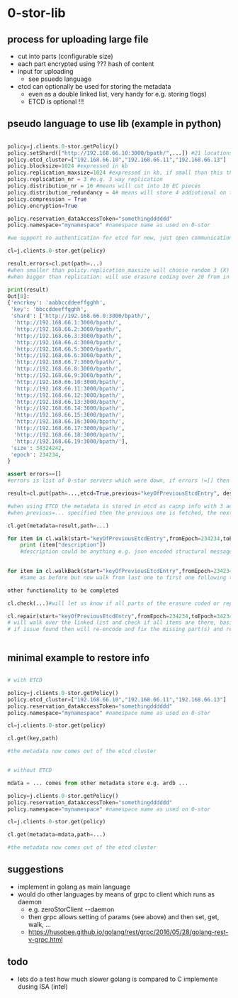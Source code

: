 
# 0-stor-lib

## process for uploading large file

- cut into parts (configurable size)
- each part encrypted using ??? hash of content 
- input for uploading
   - see psuedo language
- etcd can optionally be used for storing the metadata 
    - even as a double linked list, very handy for e.g. storing tlogs)
    - ETCD is optional !!!
   
## pseudo language to use lib (example in python)

```python

policy=j.clients.0-stor.getPolicy()
policy.setShard(["http://192.168.66.10:3000/bpath/",...]) #21 locations (always at least 1 more than distr nr + redundancy)
policy.etcd_cluster=["192.168.66.10","192.168.66.11","192.168.66.13"]
policy.blocksize=1024 #expressed in kb
policy.replication_maxsize=1024 #expressed in kb, if small than this then will be X way replication
policy.replication_nr = 3 #e.g. 3 way replication
policy.distribution_nr = 16 #means will cut into 16 EC pieces
policy.distribution_redundancy = 4# means will store 4 addiotional on top of 16
policy.compression = True
policy.encryption=True

policy.reservation_dataAccessToken="somethingdddddd" 
policy.namespace="mynamespace" #namespace name as used on 0-stor

#we support no authentication for etcd for now, just open communication

cl=j.clients.0-stor.get(policy)

result,errors=cl.put(path=...)
#when smaller than policy.replication_maxsize will choose random 3 (X) locations out of first shard untill success
#when bigger than replication: will use erasure coding over 20 from in this case 21 specified (random !)

print(result)
Out[8]:
{'encrkey': 'aabbccddeeffgghh',
 'key': 'bbccddeeffgghh',
 'shard': ['http://192.168.66.0:3000/bpath/',
  'http://192.168.66.1:3000/bpath/',
  'http://192.168.66.2:3000/bpath/',
  'http://192.168.66.3:3000/bpath/',
  'http://192.168.66.4:3000/bpath/',
  'http://192.168.66.5:3000/bpath/',
  'http://192.168.66.6:3000/bpath/',
  'http://192.168.66.7:3000/bpath/',
  'http://192.168.66.8:3000/bpath/',
  'http://192.168.66.9:3000/bpath/',
  'http://192.168.66.10:3000/bpath/',
  'http://192.168.66.11:3000/bpath/',
  'http://192.168.66.12:3000/bpath/',
  'http://192.168.66.13:3000/bpath/',
  'http://192.168.66.14:3000/bpath/',
  'http://192.168.66.15:3000/bpath/',
  'http://192.168.66.16:3000/bpath/',
  'http://192.168.66.17:3000/bpath/',
  'http://192.168.66.18:3000/bpath/',
  'http://192.168.66.19:3000/bpath/'],
 'size': 34324242,
 'epoch': 234234,
}

assert errors==[]
#errors is list of 0-stor servers which were down, if errors !=[] then a repair is needed to fix the store

result=cl.put(path=...,etcd=True,previous="keyOfPreviousEtcdEntry", description="something" ) #will store the metadata in etcd

#when using ETCD the metadata is stored in etcd as capnp info with 3 additional fields: previous, next & description
#when previous=... specified then the previous one is fetched, the next pointed to the new one, the release bumped (to make sure etcd does paxos well), and the new one is pointed back to the previous one, this creates a double linked list. 

cl.get(metadata=result,path=...)

for item in cl.walk(start="keyOfPreviousEtcdEntry",fromEpoch=234234,toEpoch=342344):
    print (item["description"])
    #description could be anything e.g. json encoded structural message which can be used to walk over history
    

for item in cl.walkBack(start="keyOfPreviousEtcdEntry",fromEpoch=234234,toEpoch=342344):
    #same as before but now walk from last one to first one following the criteria

other functionality to be completed

cl.check(...)#will let us know if all parts of the erasure coded or replicated items are there

cl.repair(start="keyOfPreviousEtcdEntry",fromEpoch=234234,toEpoch=342344,verify=True)
# will walk over the linked list and check if all items are there, basically do cl.check of each item
# if issue found then will re-encode and fix the missing part(s) and rewrite the metadata (release nr up)



```

## minimal example to restore info

```python

# with ETCD

policy=j.clients.0-stor.getPolicy()
policy.etcd_cluster=["192.168.66.10","192.168.66.11","192.168.66.13"]
policy.reservation_dataAccessToken="somethingdddddd" 
policy.namespace="mynamespace" #namespace name as used on 0-stor

cl=j.clients.0-stor.get(policy)

cl.get(key,path)

#the metadata now comes out of the etcd cluster

```

```python

# without ETCD

mdata = ... comes from other metadata store e.g. ardb ...

policy=j.clients.0-stor.getPolicy()
policy.reservation_dataAccessToken="somethingdddddd" 
policy.namespace="mynamespace" #namespace name as used on 0-stor

cl=j.clients.0-stor.get(policy)

cl.get(metadata=mdata,path=...)

#the metadata now comes out of the etcd cluster

```

## suggestions

- implement in golang as main language
- would do other languages by means of grpc to client which runs as daemon
    - e.g. zeroStorClient --daemon
    - then grpc allows setting of params (see above) and then set, get, walk, ...
    - https://husobee.github.io/golang/rest/grpc/2016/05/28/golang-rest-v-grpc.html

## todo
- lets do a test how much slower golang is compared to C implemente dusing ISA (intel)

